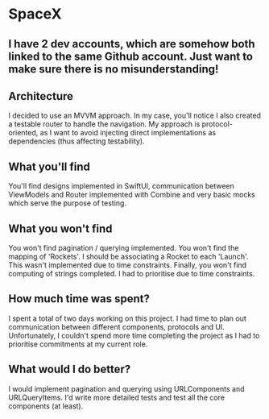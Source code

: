 # SpaceX

## I have 2 dev accounts, which are somehow both linked to the same Github account. Just want to make sure there is no misunderstanding! 

## Architecture

I decided to use an MVVM approach. In my case, you'll notice I also created a testable router to handle the navigation. 
My approach is protocol-oriented, as I want to avoid injecting direct implementations as dependencies (thus affecting testability).

## What you'll find 

You'll find designs implemented in SwiftUI, communication between ViewModels and Router implemented with Combine and very basic mocks which serve the purpose of testing.  

## What you won't find 

You won't find pagination / querying implemented. You won't find the mapping of 'Rockets'. I should be associating a Rocket to each 'Launch'. This wasn't implemented due to time constraints. 
Finally, you won't find computing of strings completed. I had to prioritise due to time constraints. 

## How much time was spent? 

I spent a total of two days working on this project. I had time to plan out communication between different components, protocols and UI. Unfortunately, I couldn't spend more time completing the project as I had to prioritise commitments at my current role. 

## What would I do better? 

I would implement pagination and querying using URLComponents and URLQueryItems. I'd write more detailed tests and test all the core components (at least). 
